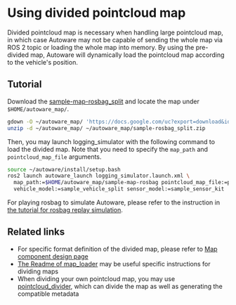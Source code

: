 # Using divided pointcloud map

Divided pointcloud map is necessary when handling large pointcloud map, in which case Autoware may not be capable of sending the whole map via ROS 2 topic or loading the whole map into memory. By using the pre-divided map, Autoware will dynamically load the pointcloud map according to the vehicle's position.

## Tutorial

Download the [sample-map-rosbag_split](TODO) and locate the map under `$HOME/autoware_map/`.

```bash
gdown -O ~/autoware_map/ 'https://docs.google.com/uc?export=download&id=11tLC9T4MS8fnZ9Wo0D8-Ext7hEDl2YJ4'
unzip -d ~/autoware_map/ ~/autoware_map/sample-rosbag_split.zip
```

Then, you may launch logging_simulator with the following command to load the divided map.
Note that you need to specify the `map_path` and `pointcloud_map_file` arguments.

```bash
source ~/autoware/install/setup.bash
ros2 launch autoware_launch logging_simulator.launch.xml \
  map_path:=$HOME/autoware_map/sample-map-rosbag pointcloud_map_file:=pointcloud_map \
  vehicle_model:=sample_vehicle_split sensor_model:=sample_sensor_kit
```

For playing rosbag to simulate Autoware, please refer to the instruction in [the tutorial for rosbag replay simulation](https://autowarefoundation.github.io/autoware-documentation/main/tutorials/ad-hoc-simulation/rosbag-replay-simulation/).

## Related links

- For specific format definition of the divided map, please refer to [Map component design page](https://autowarefoundation.github.io/autoware-documentation/main/design/autoware-architecture/map/)
- [The Readme of map_loader](https://github.com/autowarefoundation/autoware.universe/tree/main/map/map_loader) may be useful specific instructions for dividing maps
- When dividing your own pointcloud map, you may use [pointcloud_divider](https://github.com/MapIV/pointcloud_divider), which can divide the map as well as generating the compatible metadata
